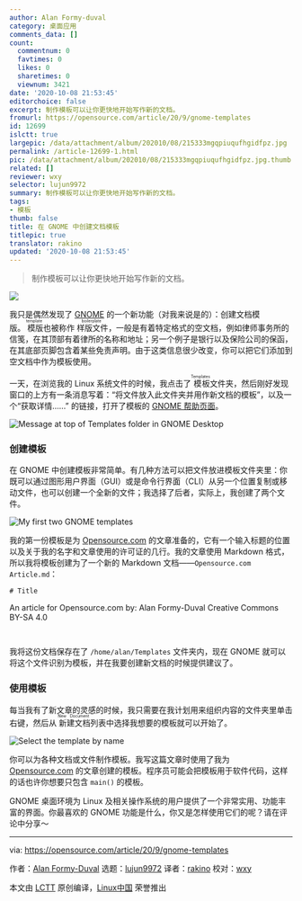 ```yaml
---
author: Alan Formy-duval
category: 桌面应用
comments_data: []
count:
  commentnum: 0
  favtimes: 0
  likes: 0
  sharetimes: 0
  viewnum: 3421
date: '2020-10-08 21:53:45'
editorchoice: false
excerpt: 制作模板可以让你更快地开始写作新的文档。
fromurl: https://opensource.com/article/20/9/gnome-templates
id: 12699
islctt: true
largepic: /data/attachment/album/202010/08/215333mgqpiuqufhgidfpz.jpg
permalink: /article-12699-1.html
pic: /data/attachment/album/202010/08/215333mgqpiuqufhgidfpz.jpg.thumb.jpg
related: []
reviewer: wxy
selector: lujun9972
summary: 制作模板可以让你更快地开始写作新的文档。
tags:
- 模板
thumb: false
title: 在 GNOME 中创建文档模板
titlepic: true
translator: rakino
updated: '2020-10-08 21:53:45'
---
```



> 
> 制作模板可以让你更快地开始写作新的文档。
> 
> 
> 


![](/data/attachment/album/202010/08/215333mgqpiuqufhgidfpz.jpg)


我只是偶然发现了 [GNOME](https://www.gnome.org/) 的一个新功能（对我来说是的）：创建文档模版。<ruby> 模版 <rt>  template </rt></ruby>也被称作<ruby> 样版文件 <rt>  boilerplate </rt></ruby>，一般是有着特定格式的空文档，例如律师事务所的信笺，在其顶部有着律所的名称和地址；另一个例子是银行以及保险公司的保函，在其底部页脚包含着某些免责声明。由于这类信息很少改变，你可以把它们添加到空文档中作为模板使用。


一天，在浏览我的 Linux 系统文件的时候，我点击了<ruby> 模板 <rt>  Templates </rt></ruby>文件夹，然后刚好发现窗口的上方有一条消息写着：“将文件放入此文件夹并用作新文档的模板”，以及一个“获取详情……” 的链接，打开了模板的 [GNOME 帮助页面](https://help.gnome.org/users/gnome-help/stable/files-templates.html.en)。


![Message at top of Templates folder in GNOME Desktop](/data/attachment/album/202010/08/215351zfvipiq095ffylo0.png "Message at top of Templates folder in GNOME Desktop")


### 创建模板


在 GNOME 中创建模板非常简单。有几种方法可以把文件放进模板文件夹里：你既可以通过图形用户界面（GUI）或是命令行界面（CLI）从另一个位置复制或移动文件，也可以创建一个全新的文件；我选择了后者，实际上，我创建了两个文件。


![My first two GNOME templates](/data/attachment/album/202010/08/215356jcloqwoqlk8hw0cw.png "My first two GNOME templates")


我的第一份模板是为 [Opensource.com](http://Opensource.com) 的文章准备的，它有一个输入标题的位置以及关于我的名字和文章使用的许可证的几行。我的文章使用 Markdown 格式，所以我将模板创建为了一个新的 Markdown 文档——`Opensource.com Article.md`：



```
# Title    
```
An article for Opensource.com
by: Alan Formy-Duval
Creative Commons BY-SA 4.0
```


```

我将这份文档保存在了 `/home/alan/Templates` 文件夹内，现在 GNOME 就可以将这个文件识别为模板，并在我要创建新文档的时候提供建议了。


### 使用模板


每当我有了新文章的灵感的时候，我只需要在我计划用来组织内容的文件夹里单击右键，然后从<ruby> 新建文档 <rt>  New Document </rt></ruby>列表中选择我想要的模板就可以开始了。


![Select the template by name](/data/attachment/album/202010/08/215359qfkfnx26fjhtzf25.png "Select the template by name")


你可以为各种文档或文件制作模板。我写这篇文章时使用了我为 [Opensource.com](http://Opensource.com) 的文章创建的模板。程序员可能会把模板用于软件代码，这样的话也许你想要只包含 `main()` 的模板。


GNOME 桌面环境为 Linux 及相关操作系统的用户提供了一个非常实用、功能丰富的界面。你最喜欢的 GNOME 功能是什么，你又是怎样使用它们的呢？请在评论中分享～




---


via: <https://opensource.com/article/20/9/gnome-templates>


作者：[Alan Formy-Duval](https://opensource.com/users/alanfdoss) 选题：[lujun9972](https://github.com/lujun9972) 译者：[rakino](https://github.com/rakino) 校对：[wxy](https://github.com/wxy)


本文由 [LCTT](https://github.com/LCTT/TranslateProject) 原创编译，[Linux中国](https://linux.cn/) 荣誉推出